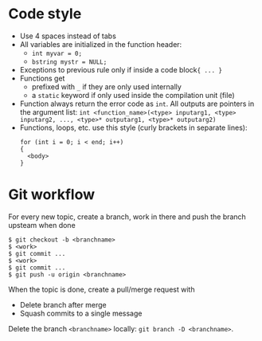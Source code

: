 # Code style

- Use 4 spaces instead of tabs
- All variables are initialized in the function header:
  - `int myvar = 0;`
  - `bstring mystr = NULL;`
- Exceptions to previous rule only if inside a code block`{ ... }`
- Functions get
  - prefixed with `_` if they are only used internally
  - a `static` keyword if only used inside the compilation unit (file)
- Function always return the error code as `int`. All outputs are pointers in the argument list:
  `int <function_name>(<type> inputarg1, <type> inputarg2, ..., <type>* outputarg1, <type>* outputarg2)`
- Functions, loops, etc. use this style (curly brackets in separate lines):
  ```
  for (int i = 0; i < end; i++)
  {
    <body>
  }
  ```

# Git workflow

For every new topic, create a branch, work in there and push the branch upsteam when done

```
$ git checkout -b <branchname>
$ <work>
$ git commit ...
$ <work>
$ git commit ...
$ git push -u origin <branchname>
```

When the topic is done, create a pull/merge request with
- Delete branch after merge
- Squash commits to a single message

Delete the branch `<branchname>` locally: `git branch -D <branchname>`.

